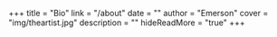 +++
title = "Bio"
link = "/about"
date = ""
author = "Emerson"
cover = "img/theartist.jpg"
description = ""
hideReadMore = "true"
+++





